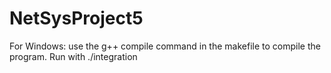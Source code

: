 # NetSysProject5

For Windows: use the g++ compile command in the makefile to compile the program. Run with ./integration
